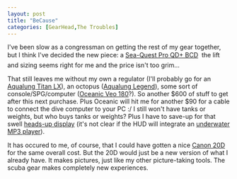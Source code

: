 ```yaml
---
layout: post
title: "BeCause"
categories: [GearHead,The Troubles]
---
```

I've been slow as a congressman on getting the rest of my gear together, but I think I've decided the new piece: a <a href="http://www.aqualung.com/products/pro_qd_p2.html">Sea-Quest Pro QD+ BCD</a> &#151; the lift and sizing seems right for me and the price isn't too grim...

That still leaves me without my own a regulator (I'll probably go for an <a href="http://www.aqualung.com/products/titan_lx_p2.html">Aqualung Titan LX</a>), an octopus (<a href="http://www.aqualung.com/products/octopus_lx.html">Aqualung Legend</a>), some sort of console/SPG/computer (<a href="http://www.oceanicworldwide.com/p_computers_veo180.html">Oceanic Veo 180</a>?). So another $600 of stuff to get after this next purchase. Plus Oceanic will hit me for another $90 for a cable to connect the dive computer to your PC :/ I still won't have tanks or weights, but who buys tanks or weights? Plus I have to save-up for that swell <a href="http://www.oceanicworldwide.com/p_computers_iddm.html">heads-up display</a> (it's not clear if the HUD will integrate an <a href="http://www.oceanicworldwide.com/p_mp3player.html">underwater MP3 player</a>).

It has occured to me, of course, that I could have gotten a nice <a href="http://consumer.usa.canon.com/ir/controller?act=ModelDetailAct&fcategoryid=139&modelid=10464">Canon 20D</a> for the same overall cost. But the 20D would just be a new version of what I already have. It makes pictures, just like my other picture-taking tools. The scuba gear makes completely new experiences.
